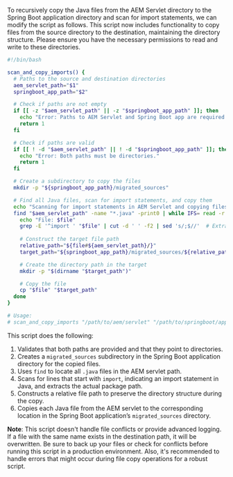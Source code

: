 To recursively copy the Java files from the AEM Servlet directory to the Spring Boot application directory and scan for import statements, we can modify the script as follows. This script now includes functionality to copy files from the source directory to the destination, maintaining the directory structure. Please ensure you have the necessary permissions to read and write to these directories.

```bash
#!/bin/bash

scan_and_copy_imports() {
  # Paths to the source and destination directories
  aem_servlet_path="$1"
  springboot_app_path="$2"

  # Check if paths are not empty
  if [[ -z "$aem_servlet_path" || -z "$springboot_app_path" ]]; then
    echo "Error: Paths to AEM Servlet and Spring Boot app are required."
    return 1
  fi

  # Check if paths are valid
  if [[ ! -d "$aem_servlet_path" || ! -d "$springboot_app_path" ]]; then
    echo "Error: Both paths must be directories."
    return 1
  fi

  # Create a subdirectory to copy the files
  mkdir -p "${springboot_app_path}/migrated_sources"

  # Find all Java files, scan for import statements, and copy them
  echo "Scanning for import statements in AEM Servlet and copying files..."
  find "$aem_servlet_path" -name "*.java" -print0 | while IFS= read -r -d '' file; do
    echo "File: $file"
    grep -E '^import ' "$file" | cut -d ' ' -f2 | sed 's/;$//'  # Extracting import statements
    
    # Construct the target file path
    relative_path="${file#${aem_servlet_path}/}"
    target_path="${springboot_app_path}/migrated_sources/${relative_path}"

    # Create the directory path in the target
    mkdir -p "$(dirname "$target_path")"

    # Copy the file
    cp "$file" "$target_path"
  done
}

# Usage:
# scan_and_copy_imports "/path/to/aem/servlet" "/path/to/springboot/app"
```

This script does the following:

1. Validates that both paths are provided and that they point to directories.
2. Creates a `migrated_sources` subdirectory in the Spring Boot application directory for the copied files.
3. Uses `find` to locate all `.java` files in the AEM servlet path.
4. Scans for lines that start with `import`, indicating an import statement in Java, and extracts the actual package path.
5. Constructs a relative file path to preserve the directory structure during the copy.
6. Copies each Java file from the AEM servlet to the corresponding location in the Spring Boot application’s `migrated_sources` directory.

**Note**: This script doesn't handle file conflicts or provide advanced logging. If a file with the same name exists in the destination path, it will be overwritten. Be sure to back up your files or check for conflicts before running this script in a production environment. Also, it's recommended to handle errors that might occur during file copy operations for a robust script.